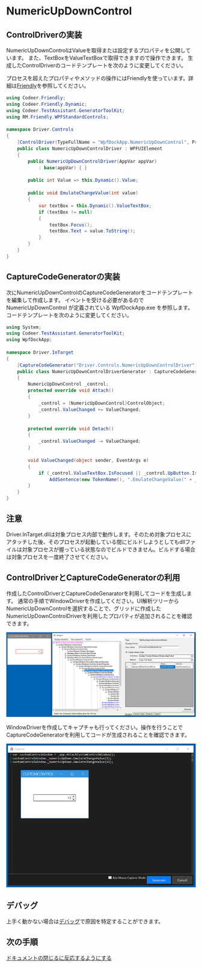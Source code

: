 # NumericUpDownControl

## ControlDriverの実装

NumericUpDownControlはValueを取得または設定するプロパティを公開しています。
また、TextBoxをValueTextBoxで取得できますので操作できます。
生成したControlDriverのコードテンプレートを次のように変更してください。

プロセスを超えたプロパティやメソッドの操作にはFriendlyを使っています。詳細は[Friendly](https://github.com/Codeer-Software/Friendly/blob/master/README.jp.md)を参照してください。
```cs
using Codeer.Friendly;
using Codeer.Friendly.Dynamic;
using Codeer.TestAssistant.GeneratorToolKit;
using RM.Friendly.WPFStandardControls;

namespace Driver.Controls
{
    [ControlDriver(TypeFullName = "WpfDockApp.NumericUpDownControl", Priority = 2)]
    public class NumericUpDownControlDriver : WPFUIElement
    {
        public NumericUpDownControlDriver(AppVar appVar)
            : base(appVar) { }

		public int Value => this.Dynamic().Value;

		public void EmulateChangeValue(int value)
		{
			var textBox = this.Dynamic().ValueTextBox;
			if (textBox != null)
			{
				textBox.Focus();
				textBox.Text = value.ToString();
			}
		}
	}
}
```

## CaptureCodeGeneratorの実装

次にNumericUpDownControlのCaptureCodeGeneratorをコードテンプレートを編集して作成します。
イベントを受ける必要があるので NumericUpDownControl が定義されている WpfDockApp.exe を参照します。
コードテンプレートを次のように変更してください。

```cs
using System;
using Codeer.TestAssistant.GeneratorToolKit;
using WpfDockApp;

namespace Driver.InTarget
{
    [CaptureCodeGenerator("Driver.Controls.NumericUpDownControlDriver")]
    public class NumericUpDownControlDriverGenerator : CaptureCodeGeneratorBase
    {
		NumericUpDownControl _control;
		protected override void Attach()
		{
			_control = (NumericUpDownControl)ControlObject;
			_control.ValueChanged += ValueChanged;
		}

		protected override void Detach()
		{
			_control.ValueChanged -= ValueChanged;
		}

		void ValueChanged(object sender, EventArgs e)
		{
			if (_control.ValueTextBox.IsFocused || _control.UpButton.IsFocused || _control.DownButton.IsFocused)
				AddSentence(new TokenName(), ".EmulateChangeValue(" + _control.Value, new TokenAsync(CommaType.Before), ");");
		}
	}
}
```
## 注意
Driver.InTarget.dllは対象プロセス内部で動作します。そのため対象プロセスにアタッチした後、そのプロセスが起動している間にビルドしようとしてもdllファイルは対象プロセスが握っている状態なのでビルドできません。ビルドする場合は対象プロセスを一度終了させてください。

## ControlDriverとCaptureCodeGeneratorの利用

作成したControlDriverとCaptureCodeGenaratorを利用してコードを生成します。
通常の手順でWindowDriverを作成してください。UI解析ツリーからNumericUpDownControlを選択することで、グリッドに作成したNumericUpDownControlDriverを利用したプロパティが追加されることを確認できます。

![CreateDriver.AssignNumericUpDownControlDriver.png](../Img/CreateDriver.AssignNumericUpDownControlDriver.png)

WindowDriverを作成してキャプチャも行ってください。操作を行うことでCaptureCodeGeneratorを利用してコードが生成されることを確認できます。

![CreateDriver.NumericUpDownControlDriver.Capture.png](../Img/CreateDriver.NumericUpDownControlDriver.Capture.png)

## デバッグ
上手く動かない場合は[デバッグ](../feature/CaptureAndExecute.md#デバッグ)で原因を特定することができます。

## 次の手順
[ドキュメントの閉じるに反応するようにする](ControlDriver3.md)